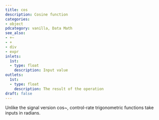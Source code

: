 ```yaml
---
title: cos
description: Cosine function
categories:
- object
pdcategory: vanilla, Data Math
see_also:
- +~
- +
- div
- expr
inlets:
  1st:
  - type: float
    description: Input value
outlets:
  1st:
  - type: float
    description: The result of the operation
draft: false
---
```

Unlike the signal version cos~, control-rate trigonometric functions take inputs in radians.
